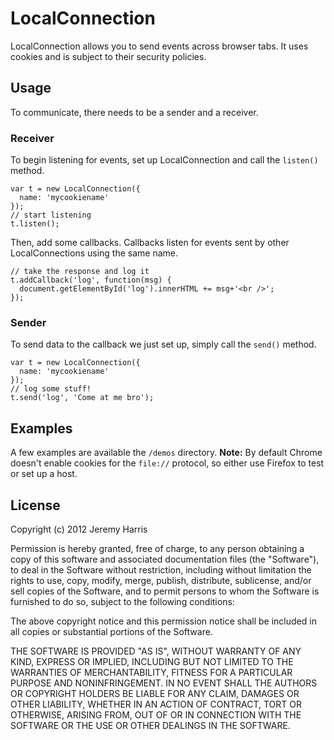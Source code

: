 # LocalConnection

LocalConnection allows you to send events across browser tabs. It uses
cookies and is subject to their security policies.

## Usage

To communicate, there needs to be a sender and a receiver.

### Receiver

To begin listening for events, set up LocalConnection and call the 
`listen()` method.

    var t = new LocalConnection({
      name: 'mycookiename'
    });
    // start listening
    t.listen();

Then, add some callbacks. Callbacks listen for events sent by other
LocalConnections using the same name.

    // take the response and log it
    t.addCallback('log', function(msg) {
      document.getElementById('log').innerHTML += msg+'<br />';
    });

### Sender

To send data to the callback we just set up, simply call the `send()`
method.

    var t = new LocalConnection({
      name: 'mycookiename'
    });
    // log some stuff!
    t.send('log', 'Come at me bro');

## Examples

A few examples are available the `/demos` directory. **Note:** By default Chrome
doesn't enable cookies for the `file://` protocol, so either use Firefox to
test or set up a host.

## License

Copyright (c) 2012 Jeremy Harris

Permission is hereby granted, free of charge, to any person obtaining a copy of this software and associated documentation files (the "Software"), to deal in the Software without restriction, including without limitation the rights to use, copy, modify, merge, publish, distribute, sublicense, and/or sell copies of the Software, and to permit persons to whom the Software is furnished to do so, subject to the following conditions:

The above copyright notice and this permission notice shall be included in all copies or substantial portions of the Software.

THE SOFTWARE IS PROVIDED "AS IS", WITHOUT WARRANTY OF ANY KIND, EXPRESS OR IMPLIED, INCLUDING BUT NOT LIMITED TO THE WARRANTIES OF MERCHANTABILITY, FITNESS FOR A PARTICULAR PURPOSE AND NONINFRINGEMENT. IN NO EVENT SHALL THE AUTHORS OR COPYRIGHT HOLDERS BE LIABLE FOR ANY CLAIM, DAMAGES OR OTHER LIABILITY, WHETHER IN AN ACTION OF CONTRACT, TORT OR OTHERWISE, ARISING FROM, OUT OF OR IN CONNECTION WITH THE SOFTWARE OR THE USE OR OTHER DEALINGS IN THE SOFTWARE.


